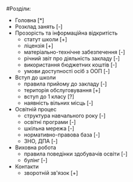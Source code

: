 #Розділи:
*   Головна [*]
*   Розклад занять [-]
*   Прозорість  та інформаційна відкритість
    *   статут школи [+]
    *   ліцензія [+]
    *   матеріально-технічне забезпечення [-]
    *   річний звіт про діяльність закладу [-]
    *   використання бюджетних коштів [-]
    *   умови доступності осіб з ООП [-]
*   Вступ до школи
    *   правила прийому до закладу [-]
    *   територія обслуговування [+]
    *   вступ до 1 класу [?]
    *   наявність вільних місць [-]
*   Освітній процес
    *   структура навчального року [-]
    *   освітні програми [-]
    *   шкільна мережа [-]
    *   нормативно-правова база [-]
    *   ЗНО, ДПА [-]
*   Виховна робота
    *   правила поведінки здобувачів освіти [-]
    *   булінг [-]
*   Контакти
    *   зворотній зв'язок [+]
